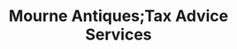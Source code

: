 ---
title: "Mourne Antiques;Tax Advice Services"
url: /letterkenny/mourne-antiques-tax-advice-services/
shop: antiques
---